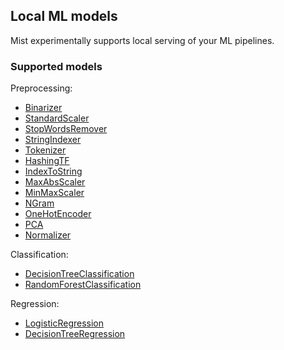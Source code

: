 ## Local ML models

Mist experimentally supports local serving of your ML pipelines.

### Supported models

Preprocessing:
  - [Binarizer](./../examples/src/main/scala/BinarizerJob_Spark2.scala)
  - [StandardScaler](./../examples/src/main/scala/StandardScalerJob_Spark2.scala)
  - [StopWordsRemover](./../examples/src/main/scala/StopWordsRemoverJob_Spark2.scala)
  - [StringIndexer](./../examples/src/main/scala/StringIndexerJob_Spark2.scala)
  - [Tokenizer](./../examples/src/main/scala/MLClassification_Spark2.scala)
  - [HashingTF](./../examples/src/main/scala/MLClassification_Spark2.scala)
  - [IndexToString](./../examples/src/main/scala/IndexToStringJob_Spark2.scala)
  - [MaxAbsScaler](./../examples/src/main/scala/MaxAbsScalerJob_Spark2.scala)
  - [MinMaxScaler](./../examples/src/main/scala/MinMaxScalerJob_Spark2.scala)
  - [NGram](./../examples/src/main/scala/NgramJob_Spark2.scala)
  - [OneHotEncoder](./../examples/src/main/scala/OneHotEncoderJob_Spark2.scala)
  - [PCA](./../examples/src/main/scala/PCAJob_Spark2.scala)
  - [Normalizer](./../examples/src/main/scala/NormalizerJob_Spark2.scala)
  
Classification:
  - [DecisionTreeClassification](./../examples/src/main/scala/DTreeClassificationJob_Spark2.scala)
  - [RandomForestClassification](./../examples/src/main/scala/RandomForestClassificationJob_Spark2.scala)

Regression:
  - [LogisticRegression](./../examples/src/main/scala/MLClassification_Spark2.scala)
  - [DecisionTreeRegression](./../examples/src/main/scala/DTreeRegressionJob_Spark2.scala)

